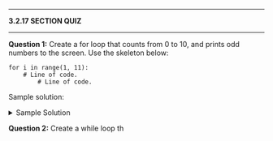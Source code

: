 
---

**3.2.17 SECTION QUIZ**

---

**Question 1:** Create a for loop that counts from 0 to 10, and prints odd numbers to the screen. Use the skeleton below:

```
for i in range(1, 11):
    # Line of code.
        # Line of code.
```

Sample solution:

<details>
  <summary>Sample Solution</summary>

  ```python
  for i in range(0, 11):
      if i % 2 != 0:
          print(i)
  ```
</details>

**Question 2:** Create a while loop th